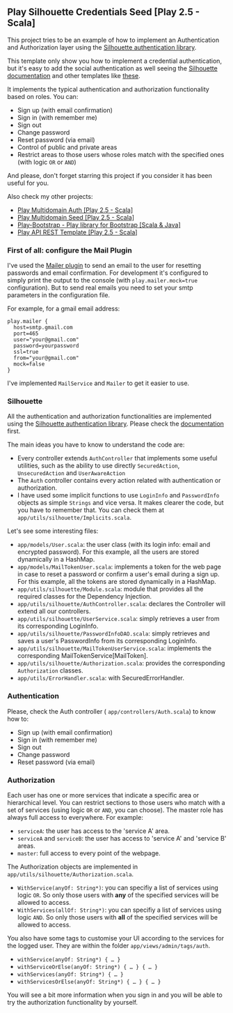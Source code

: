 ## Play Silhouette Credentials Seed [Play 2.5 - Scala]

This project tries to be an example of how to implement an Authentication and Authorization layer using the [Silhouette authentication library](https://www.silhouette.rocks/).

This template only show you how to implement a credential authentication, but it's easy to add the social authentication as well seeing the [Silhouette documentation](https://www.silhouette.rocks/docs) and other templates like [these](https://www.silhouette.rocks/docs/examples).

It implements the typical authentication and authorization functionality based on roles. You can:

* Sign up (with email confirmation)
* Sign in (with remember me)
* Sign out
* Change password
* Reset password (via email)
* Control of public and private areas
* Restrict areas to those users whose roles match with the specified ones (with logic `OR` or `AND`)


And please, don't forget starring this project if you consider it has been useful for you.

Also check my other projects:

* [Play Multidomain Auth [Play 2.5 - Scala]](https://github.com/adrianhurt/play-multidomain-auth)
* [Play Multidomain Seed [Play 2.5 - Scala]](https://github.com/adrianhurt/play-multidomain-seed)
* [Play-Bootstrap - Play library for Bootstrap [Scala & Java]](https://adrianhurt.github.io/play-bootstrap)
* [Play API REST Template [Play 2.5 - Scala]](https://github.com/adrianhurt/play-api-rest-seed)

### First of all: configure the Mail Plugin

I've used the [Mailer plugin](https://github.com/playframework/play-mailer) to send an email to the user for resetting passwords and email confirmation. For development it's configured to simply print the output to the console (with `play.mailer.mock=true` configuration). But to send real emails you need to set your smtp parameters in the configuration file.

For example, for a gmail email address:

    play.mailer {
      host=smtp.gmail.com
      port=465
      user="your@gmail.com"
      password=yourpassword
      ssl=true
      from="your@gmail.com"
      mock=false
    }

I've implemented `MailService` and `Mailer` to get it easier to use.

### Silhouette

All the authentication and authorization functionalities are implemented using the [Silhouette authentication library](https://www.silhouette.rocks/). Please check the [documentation](https://www.silhouette.rocks/docs) first.

The main ideas you have to know to understand the code are:

* Every controller extends `AuthController` that implements some useful utilities, such as the ability to use directly `SecuredAction`, `UnsecuredAction` and `UserAwareAction`
* The `Auth` controller contains every action related with authentication or authorization.
* I have used some implicit functions to use `LoginInfo` and `PasswordInfo` objects as simple `Strings` and vice versa. It makes clearer the code, but you have to remember that. You can check them at `app/utils/silhouette/Implicits.scala`.

Let's see some interesting files:

* `app/models/User.scala`: the user class (with its login info: email and encrypted password). For this example, all the users are stored dynamically in a HashMap.
* `app/models/MailTokenUser.scala`: implements a token for the web page in case to reset a password or confirm a user's email during a sign up. For this example, all the tokens are stored dynamically in a HashMap.
* `app/utils/silhouette/Module.scala`: module that provides all the required classes for the Dependency Injection.
* `app/utils/silhouette/AuthController.scala`: declares the Controller will extend all our controllers.
* `app/utils/silhouette/UserService.scala`: simply retrieves a user from its corresponding LoginInfo.
* `app/utils/silhouette/PasswordInfoDAO.scala`: simply retrieves and saves a user's PasswordInfo from its corresponding LoginInfo.
* `app/utils/silhouette/MailTokenUserService.scala`: implements the corresponding MailTokenService[MailToken].
* `app/utils/silhouette/Authorization.scala`: provides the corresponding `Authorization` classes.
* `app/utils/ErrorHandler.scala`: with SecuredErrorHandler.

### Authentication

Please, check the Auth controller ( `app/controllers/Auth.scala`) to know how to:

* Sign up (with email confirmation)
* Sign in (with remember me)
* Sign out
* Change password
* Reset password (via email)

### Authorization

Each user has one or more services that indicate a specific area or hierarchical level. You can restrict sections to those users who match with a set of services (using logic `OR` or `AND`, you can choose). The master role has always full access to everywhere. For example:

* `serviceA`: the user has access to the 'service A' area.
* `serviceA` and `serviceB`: the user has access to 'service A' and 'service B' areas.
* `master`: full access to every point of the webpage.

The Authorization objects are implemented in `app/utils/silhouette/Authorization.scala`.

* `WithService(anyOf: String*)`: you can specifiy a list of services using logic `OR`. So only those users with __any__ of the specified services will be allowed to access.
* `WithServices(allOf: String*)`: you can specifiy a list of services using logic `AND`. So only those users with __all__ of the specified services will be allowed to access.

You also have some tags to customise your UI according to the services for the logged user. They are within the folder `app/views/admin/tags/auth`.

* `withService(anyOf: String*) { … }`
* `withServiceOrElse(anyOf: String*) { … } { … }`
* `withServices(anyOf: String*) { … }`
* `withServicesOrElse(anyOf: String*) { … } { … }`

You will see a bit more information when you sign in and you will be able to try the authorization functionality by yourself.
